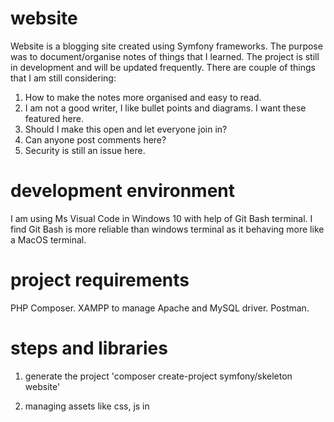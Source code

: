 # website
Website is a blogging site created using Symfony frameworks.
The purpose was to document/organise notes of things that I learned.
The project is still in development and will be updated frequently.
There are couple of things that I am still considering:
1. How to make the notes more organised and easy to read.
2. I am not a good writer, I like bullet points and diagrams. I want these featured here.
3. Should I make this open and let everyone join in?
4. Can anyone post comments here?
5. Security is still an issue here.

# development environment
I am using Ms Visual Code in Windows 10 with help of Git Bash terminal.
I find Git Bash is more reliable than windows terminal as it behaving more like a MacOS terminal.

# project requirements
PHP Composer.
XAMPP to manage Apache and MySQL driver.
Postman.

# steps and libraries
1. generate the project
'composer create-project symfony/skeleton website'

2. managing assets like css, js in <script> <style>
'composer require symfony/asset'

3. route management
composer require annotations
    - js routing
    'composer require friendsofsymfony/jsrouting-bundle'
    'php bin/console assets:install --symlink public'

    - example
    Symfony annotations route
    ```
    @Route("/page/{value}",                     => http url
            default={"value"="something"},      => give  a default value to route var
            requirement={"value"="alt1|alt2"}   => limits value to alt1 / alt2
            name={"_page_name"}                 => name that can be called using path() / 
                                                    return $this->redirect($this->generateUrl('_page_name', array(
                                                        'param1' => 'value1',
                                                        ...
                                                        )));
                                                => in JavaScript with help from fosjsrouting library
                                                    window.location.href = Routing.generate('_page_name', {
                                                        'param1': 'value1',
                                                        ...
                                                        });
            options={"expose":true}             => expose this route, so ajax can access it)
    ```
4. twig template + form library
'composer require twig'
'composer require form'

5. Doctrin ORM
    - composer require doctrine maker
        automatically give you :
        - composer require symfony/maker-bundle --dev
        - composer require symfony/orm-pack
    - setup a database
        edit database username, password, specification(location, type of database used) in .env file
    - this command will connect to database and create a new database for us
        'php bin/console doctrine:database:create'
    - will prompt us to create an Entity class and it's list of column and create a table in database that reflects it
        'php bin/console make:entity Blog'
    - run these command after updating entity class
        these command will track all and made the changes to database
        'php bin/console doctrine:migrations:diff'
        'php bin/console doctrine:migrations:migrate'
    - we can do query from terminal
        'php bin/console doctrine:query:sql 'SELECT * FROM blog''

    - authentication library
        'composer require security'
        'php bin/console make:auth'
        'php bin/console make:user'

6. Creating fixtures
    - this is a sanity check tools that help us checks things
        'composer require --dev doctrine/doctrine-fixtures-bundle'
        'php bin/console make:fix'
    - run a Fixture
        'php bin/console doctrine:fixtures:load'
    - helper bundles
        'composer require sensio/generator-bundle'

7. dump() with proper styling for Symfony 5
'composer require symfony/debug-bundle'
